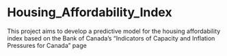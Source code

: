 # Housing_Affordability_Index
This project aims to develop a predictive model for the housing affordability index based on the Bank of Canada’s “Indicators of Capacity and Inflation Pressures for Canada” page
